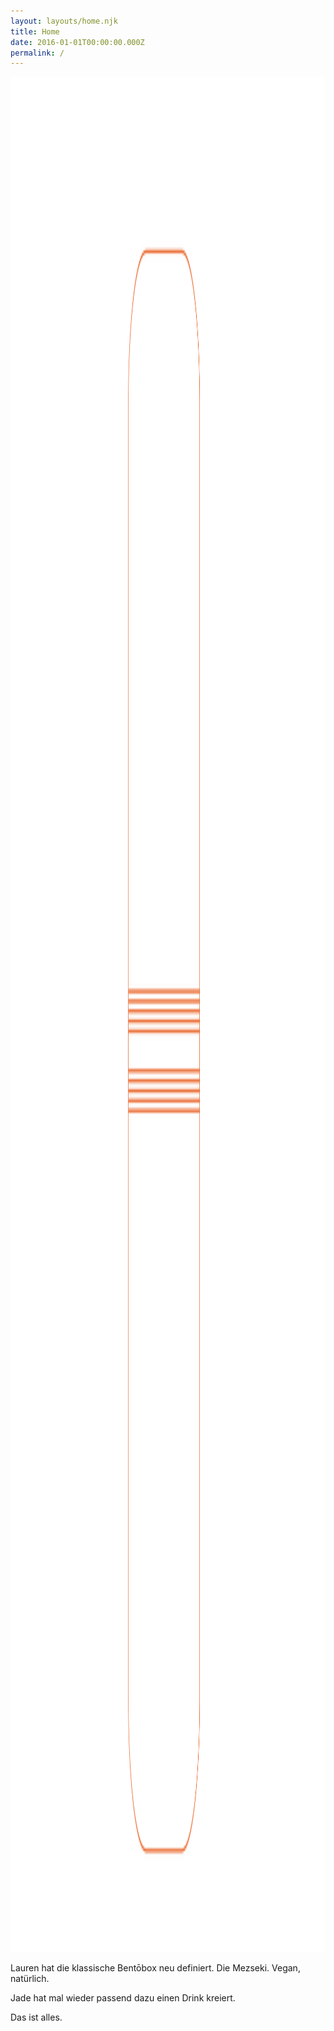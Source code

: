 ```yaml
---
layout: layouts/home.njk
title: Home
date: 2016-01-01T00:00:00.000Z
permalink: /
---
```

<div>
<picture>
  <source type="image/png" srcset="/static/img/Bonheur_Fenster_21-01.png 2000w, /static/img/Bonheur_Fenster_21-01.png 2400w, /static/img/Bonheur_Fenster_21-01.png 3000w">
  <img src="/static/img/Bonheur_Fenster_21-01.png" width="1800" height="3000" alt="Menu" loading="lazy" decoding="async">
</picture>

Lauren hat die klassische Bentōbox neu definiert. Die Mezseki. Vegan, natürlich.

Jade hat mal wieder passend dazu einen Drink kreiert.

Das ist alles.
</div>
